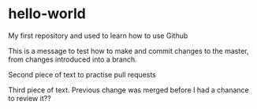 # hello-world
My first repository and used to learn how to use Github

This is a message to test how to make and commit changes to the master, from changes introduced into a branch.

Second piece of text to practise pull requests

Third piece of text. Previous change was merged before I had a chanance to review it??
